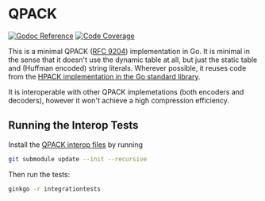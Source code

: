 # QPACK

[![Godoc Reference](https://img.shields.io/badge/godoc-reference-blue.svg?style=flat-square)](https://godoc.org/github.com/quic-go/qpack)
[![Code Coverage](https://img.shields.io/codecov/c/github/quic-go/qpack/master.svg?style=flat-square)](https://codecov.io/gh/quic-go/qpack)

This is a minimal QPACK ([RFC 9204](https://datatracker.ietf.org/doc/html/rfc9204)) implementation in Go. It is minimal in the sense that it doesn't use the dynamic table at all, but just the static table and (Huffman encoded) string literals. Wherever possible, it reuses code from the [HPACK implementation in the Go standard library](https://github.com/golang/net/tree/master/http2/hpack).

It is interoperable with other QPACK implemetations (both encoders and decoders), however it won't achieve a high compression efficiency.

## Running the Interop Tests

Install the [QPACK interop files](https://github.com/qpackers/qifs/) by running
```bash
git submodule update --init --recursive
```

Then run the tests:
```bash
ginkgo -r integrationtests
```

